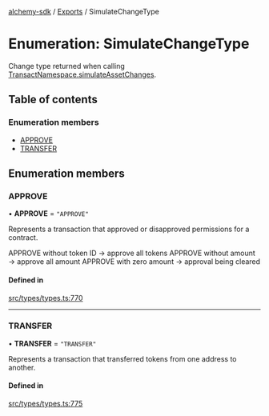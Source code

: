 [alchemy-sdk](../README.md) / [Exports](../modules.md) / SimulateChangeType

# Enumeration: SimulateChangeType

Change type returned when calling [TransactNamespace.simulateAssetChanges](../classes/TransactNamespace.md#simulateassetchanges).

## Table of contents

### Enumeration members

- [APPROVE](SimulateChangeType.md#approve)
- [TRANSFER](SimulateChangeType.md#transfer)

## Enumeration members

### APPROVE

• **APPROVE** = `"APPROVE"`

Represents a transaction that approved or disapproved permissions for a
contract.

APPROVE without token ID → approve all tokens
APPROVE without amount → approve all amount
APPROVE with zero amount → approval being cleared

#### Defined in

[src/types/types.ts:770](https://github.com/alchemyplatform/alchemy-sdk-js/blob/6dc36f9/src/types/types.ts#L770)

___

### TRANSFER

• **TRANSFER** = `"TRANSFER"`

Represents a transaction that transferred tokens from one address to another.

#### Defined in

[src/types/types.ts:775](https://github.com/alchemyplatform/alchemy-sdk-js/blob/6dc36f9/src/types/types.ts#L775)

